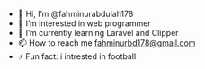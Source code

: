 - 👋 Hi, I’m @fahminurabdulah178
- 👀 I’m interested in web programmer
- 🌱 I’m currently learning Laravel and Clipper
- 📫 How to reach me fahminurbd178@gmail.com
- ⚡ Fun fact: i intrested in football

<!---
fahminurabdulah178/fahminurabdulah178 is a ✨ special ✨ repository because its `README.md` (this file) appears on your GitHub profile.
You can click the Preview link to take a look at your changes.
--->
